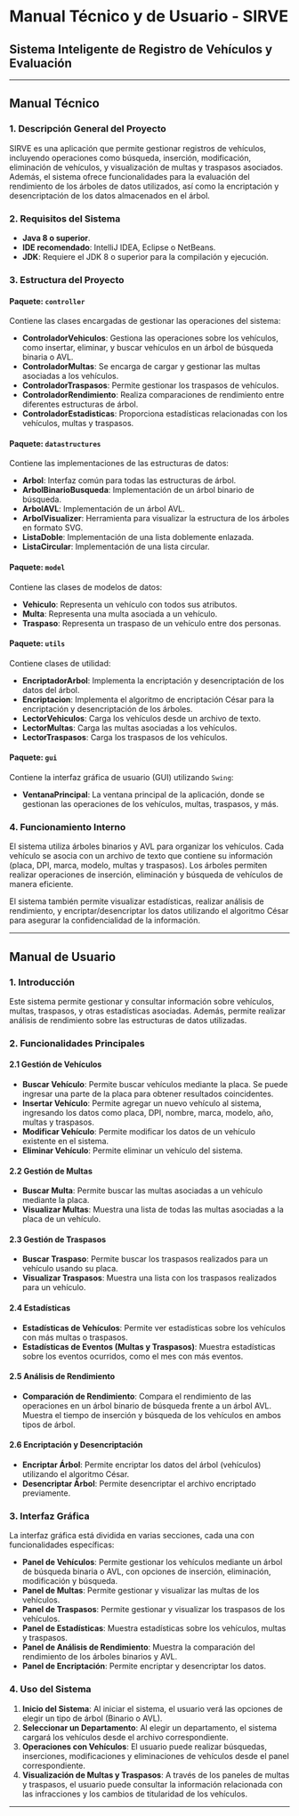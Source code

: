 # **Manual Técnico y de Usuario - SIRVE**
## Sistema Inteligente de Registro de Vehículos y Evaluación

---

## **Manual Técnico**

### **1. Descripción General del Proyecto**
SIRVE es una aplicación que permite gestionar registros de vehículos, incluyendo operaciones como búsqueda, inserción, modificación, eliminación de vehículos, y visualización de multas y traspasos asociados. Además, el sistema ofrece funcionalidades para la evaluación del rendimiento de los árboles de datos utilizados, así como la encriptación y desencriptación de los datos almacenados en el árbol.

### **2. Requisitos del Sistema**
- **Java 8 o superior**.
- **IDE recomendado**: IntelliJ IDEA, Eclipse o NetBeans.
- **JDK**: Requiere el JDK 8 o superior para la compilación y ejecución.

### **3. Estructura del Proyecto**

#### **Paquete: `controller`**
Contiene las clases encargadas de gestionar las operaciones del sistema:
- **ControladorVehiculos**: Gestiona las operaciones sobre los vehículos, como insertar, eliminar, y buscar vehículos en un árbol de búsqueda binaria o AVL.
- **ControladorMultas**: Se encarga de cargar y gestionar las multas asociadas a los vehículos.
- **ControladorTraspasos**: Permite gestionar los traspasos de vehículos.
- **ControladorRendimiento**: Realiza comparaciones de rendimiento entre diferentes estructuras de árbol.
- **ControladorEstadisticas**: Proporciona estadísticas relacionadas con los vehículos, multas y traspasos.

#### **Paquete: `datastructures`**
Contiene las implementaciones de las estructuras de datos:
- **Arbol**: Interfaz común para todas las estructuras de árbol.
- **ArbolBinarioBusqueda**: Implementación de un árbol binario de búsqueda.
- **ArbolAVL**: Implementación de un árbol AVL.
- **ArbolVisualizer**: Herramienta para visualizar la estructura de los árboles en formato SVG.
- **ListaDoble**: Implementación de una lista doblemente enlazada.
- **ListaCircular**: Implementación de una lista circular.

#### **Paquete: `model`**
Contiene las clases de modelos de datos:
- **Vehiculo**: Representa un vehículo con todos sus atributos.
- **Multa**: Representa una multa asociada a un vehículo.
- **Traspaso**: Representa un traspaso de un vehículo entre dos personas.

#### **Paquete: `utils`**
Contiene clases de utilidad:
- **EncriptadorArbol**: Implementa la encriptación y desencriptación de los datos del árbol.
- **Encriptacion**: Implementa el algoritmo de encriptación César para la encriptación y desencriptación de los árboles.
- **LectorVehiculos**: Carga los vehículos desde un archivo de texto.
- **LectorMultas**: Carga las multas asociadas a los vehículos.
- **LectorTraspasos**: Carga los traspasos de los vehículos.

#### **Paquete: `gui`**
Contiene la interfaz gráfica de usuario (GUI) utilizando `Swing`:
- **VentanaPrincipal**: La ventana principal de la aplicación, donde se gestionan las operaciones de los vehículos, multas, traspasos, y más.

### **4. Funcionamiento Interno**
El sistema utiliza árboles binarios y AVL para organizar los vehículos. Cada vehículo se asocia con un archivo de texto que contiene su información (placa, DPI, marca, modelo, multas y traspasos). Los árboles permiten realizar operaciones de inserción, eliminación y búsqueda de vehículos de manera eficiente.

El sistema también permite visualizar estadísticas, realizar análisis de rendimiento, y encriptar/desencriptar los datos utilizando el algoritmo César para asegurar la confidencialidad de la información.

---

## **Manual de Usuario**

### **1. Introducción**
Este sistema permite gestionar y consultar información sobre vehículos, multas, traspasos, y otras estadísticas asociadas. Además, permite realizar análisis de rendimiento sobre las estructuras de datos utilizadas.

### **2. Funcionalidades Principales**

#### **2.1 Gestión de Vehículos**
- **Buscar Vehículo**: Permite buscar vehículos mediante la placa. Se puede ingresar una parte de la placa para obtener resultados coincidentes.
- **Insertar Vehículo**: Permite agregar un nuevo vehículo al sistema, ingresando los datos como placa, DPI, nombre, marca, modelo, año, multas y traspasos.
- **Modificar Vehículo**: Permite modificar los datos de un vehículo existente en el sistema.
- **Eliminar Vehículo**: Permite eliminar un vehículo del sistema.

#### **2.2 Gestión de Multas**
- **Buscar Multa**: Permite buscar las multas asociadas a un vehículo mediante la placa.
- **Visualizar Multas**: Muestra una lista de todas las multas asociadas a la placa de un vehículo.

#### **2.3 Gestión de Traspasos**
- **Buscar Traspaso**: Permite buscar los traspasos realizados para un vehículo usando su placa.
- **Visualizar Traspasos**: Muestra una lista con los traspasos realizados para un vehículo.

#### **2.4 Estadísticas**
- **Estadísticas de Vehículos**: Permite ver estadísticas sobre los vehículos con más multas o traspasos.
- **Estadísticas de Eventos (Multas y Traspasos)**: Muestra estadísticas sobre los eventos ocurridos, como el mes con más eventos.

#### **2.5 Análisis de Rendimiento**
- **Comparación de Rendimiento**: Compara el rendimiento de las operaciones en un árbol binario de búsqueda frente a un árbol AVL. Muestra el tiempo de inserción y búsqueda de los vehículos en ambos tipos de árbol.

#### **2.6 Encriptación y Desencriptación**
- **Encriptar Árbol**: Permite encriptar los datos del árbol (vehículos) utilizando el algoritmo César.
- **Desencriptar Árbol**: Permite desencriptar el archivo encriptado previamente.

### **3. Interfaz Gráfica**
La interfaz gráfica está dividida en varias secciones, cada una con funcionalidades específicas:
- **Panel de Vehículos**: Permite gestionar los vehículos mediante un árbol de búsqueda binaria o AVL, con opciones de inserción, eliminación, modificación y búsqueda.
- **Panel de Multas**: Permite gestionar y visualizar las multas de los vehículos.
- **Panel de Traspasos**: Permite gestionar y visualizar los traspasos de los vehículos.
- **Panel de Estadísticas**: Muestra estadísticas sobre los vehículos, multas y traspasos.
- **Panel de Análisis de Rendimiento**: Muestra la comparación del rendimiento de los árboles binarios y AVL.
- **Panel de Encriptación**: Permite encriptar y desencriptar los datos.

### **4. Uso del Sistema**
1. **Inicio del Sistema**: Al iniciar el sistema, el usuario verá las opciones de elegir un tipo de árbol (Binario o AVL).
2. **Seleccionar un Departamento**: Al elegir un departamento, el sistema cargará los vehículos desde el archivo correspondiente.
3. **Operaciones con Vehículos**: El usuario puede realizar búsquedas, inserciones, modificaciones y eliminaciones de vehículos desde el panel correspondiente.
4. **Visualización de Multas y Traspasos**: A través de los paneles de multas y traspasos, el usuario puede consultar la información relacionada con las infracciones y los cambios de titularidad de los vehículos.

---

